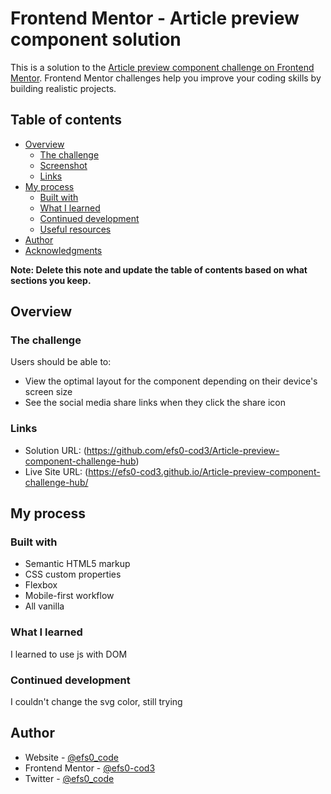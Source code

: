 # Frontend Mentor - Article preview component solution

This is a solution to the [Article preview component challenge on Frontend Mentor](https://www.frontendmentor.io/challenges/article-preview-component-dYBN_pYFT). Frontend Mentor challenges help you improve your coding skills by building realistic projects. 

## Table of contents

- [Overview](#overview)
  - [The challenge](#the-challenge)
  - [Screenshot](#screenshot)
  - [Links](#links)
- [My process](#my-process)
  - [Built with](#built-with)
  - [What I learned](#what-i-learned)
  - [Continued development](#continued-development)
  - [Useful resources](#useful-resources)
- [Author](#author)
- [Acknowledgments](#acknowledgments)

**Note: Delete this note and update the table of contents based on what sections you keep.**

## Overview

### The challenge

Users should be able to:

- View the optimal layout for the component depending on their device's screen size
- See the social media share links when they click the share icon



### Links

- Solution URL: (https://github.com/efs0-cod3/Article-preview-component-challenge-hub)
- Live Site URL: (https://efs0-cod3.github.io/Article-preview-component-challenge-hub/

## My process

### Built with

- Semantic HTML5 markup
- CSS custom properties
- Flexbox
- Mobile-first workflow
- All vanilla

### What I learned

 I learned to use js with DOM

### Continued development

I couldn't change the svg color, still trying

## Author

- Website - [@efs0_code](https://github.com/efs0-cod3)
- Frontend Mentor - [@efs0-cod3](https://www.frontendmentor.io/profile/efs0-cod3)
- Twitter - [@efs0_code](https://www.twitter.com/efs0_code)

